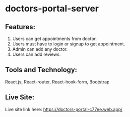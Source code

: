 # doctors-portal-server

## Features:
1. Users can get appointments from doctor.
2. Users must have to login or signup to get appointment.
3. Admin can add any doctor.
4. Users can add reviews.

## Tools and Technology:
React.js, React-router, React-hook-form, Bootstrap

## Live Site: 
Live site link here: https://doctors-portal-c77ee.web.app/
